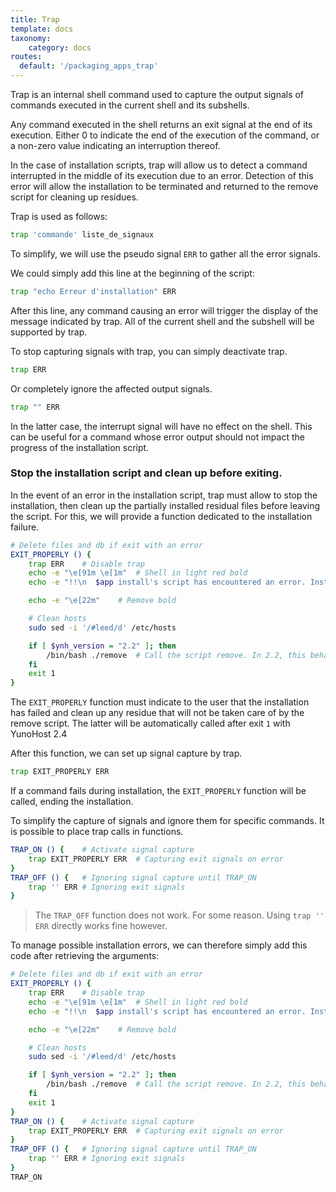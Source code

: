 ```yaml
---
title: Trap
template: docs
taxonomy:
    category: docs
routes:
  default: '/packaging_apps_trap'
---
```


Trap is an internal shell command used to capture the output signals of commands executed in the current shell and its subshells.

Any command executed in the shell returns an exit signal at the end of its execution. Either 0 to indicate the end of the execution of the command, or a non-zero value indicating an interruption thereof.

In the case of installation scripts, trap will allow us to detect a command interrupted in the middle of its execution due to an error.
Detection of this error will allow the installation to be terminated and returned to the remove script for cleaning up residues.

Trap is used as follows:

```bash
trap 'commande' liste_de_signaux
```

To simplify, we will use the pseudo signal `ERR` to gather all the error signals.

We could simply add this line at the beginning of the script:

```bash
trap "echo Erreur d'installation" ERR
```

After this line, any command causing an error will trigger the display of the message indicated by trap.
All of the current shell and the subshell will be supported by trap.

To stop capturing signals with trap, you can simply deactivate trap.

```bash
trap ERR
```

Or completely ignore the affected output signals.

```bash
trap "" ERR
```

In the latter case, the interrupt signal will have no effect on the shell. This can be useful for a command whose error output should not impact the progress of the installation script.

### Stop the installation script and clean up before exiting.
In the event of an error in the installation script, trap must allow to stop the installation, then clean up the partially installed residual files before leaving the script.
For this, we will provide a function dedicated to the installation failure.

```bash
# Delete files and db if exit with an error
EXIT_PROPERLY () {
	trap ERR	# Disable trap
	echo -e "\e[91m \e[1m"	# Shell in light red bold
	echo -e "!!\n  $app install's script has encountered an error. Installation was cancelled.\n!!"

	echo -e "\e[22m"	# Remove bold

	# Clean hosts
	sudo sed -i '/#leed/d' /etc/hosts

	if [ $ynh_version = "2.2" ]; then
		/bin/bash ./remove	# Call the script remove. In 2.2, this behavior is not automatic.
	fi
	exit 1
}
```

The `EXIT_PROPERLY` function must indicate to the user that the installation has failed and clean up any residue that will not be taken care of by the remove script. The latter will be automatically called after exit `1` with YunoHost 2.4

After this function, we can set up signal capture by trap.

```bash
trap EXIT_PROPERLY ERR
```

If a command fails during installation, the `EXIT_PROPERLY` function will be called, ending the installation.

To simplify the capture of signals and ignore them for specific commands. It is possible to place trap calls in functions.

```bash
TRAP_ON () {	# Activate signal capture
	trap EXIT_PROPERLY ERR	# Capturing exit signals on error
}
TRAP_OFF () {	# Ignoring signal capture until TRAP_ON
	trap '' ERR	# Ignoring exit signals
}
```

> The `TRAP_OFF` ​​function does not work. For some reason. Using `trap '' ERR` directly works fine however.

To manage possible installation errors, we can therefore simply add this code after retrieving the arguments:

```bash
# Delete files and db if exit with an error
EXIT_PROPERLY () {
	trap ERR	# Disable trap
	echo -e "\e[91m \e[1m"	# Shell in light red bold
	echo -e "!!\n  $app install's script has encountered an error. Installation was cancelled.\n!!"

	echo -e "\e[22m"	# Remove bold

	# Clean hosts
	sudo sed -i '/#leed/d' /etc/hosts

	if [ $ynh_version = "2.2" ]; then
		/bin/bash ./remove	# Call the script remove. In 2.2, this behavior is not automatic.
	fi
	exit 1
}
TRAP_ON () {	# Activate signal capture
	trap EXIT_PROPERLY ERR	# Capturing exit signals on error
}
TRAP_OFF () {	# Ignoring signal capture until TRAP_ON
	trap '' ERR	# Ignoring exit signals
}
TRAP_ON
```
